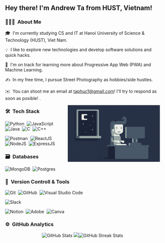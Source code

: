 <!-- ![Aditya Kanoi Banner](https://github.com/Adityakanoi2001/Adityakanoi2001/blob/8b3abf28d4d62728caf9ee9c177f48b058cbb997/assets/ASK%20Banner%20Image%20Github.png) -->

<!-- <img alt="Night Coding" src="./assets/Hand%20Wave.gif" width='40' align="left"/> -->
<h2 align="left">Hey there! I'm Andrew Ta from HUST, Vietnam! </h2>

<!-- ## 👋 &nbsp;Hey there! I'm Andrew Ta -->

### 👨🏻‍💻 &nbsp;About Me

<!-- 👨‍💻 &nbsp;I am currently majoring in Information Technology at Hanoi University of Science & Technology, Viet Nam.\ -->
🎓 &nbsp;I'm currently studying CS and IT at Hanoi University of Science & Technology (HUST), Viet Nam.

💡 &nbsp;I like to explore new technologies and develop software solutions and quick hacks.

🌱 &nbsp;I'm on track for learning more about Progressive App Web (PWA) and Machine Learning.

✍️ &nbsp;In my free time, I pursue Street Photography as hobbies/side hustles.
<!-- 💬 &nbsp;Feel free to reach out to me for pro bono consulting and volunteering, or just for some interesting discussion.\ -->

✉️ &nbsp;You can shoot me an email at taphuc1@gmail.com! I'll try to respond as soon as posible! .
<!-- 📄 &nbsp;Please have a look at my [Résumé](https://onedrive.live.com/?authkey=%21AKntgUe4LOwU4xA&id=2C11D5C642133C04%213605&cid=2C11D5C642133C04&parId=root&parQt=sharedby&o=OneUp) for more details about me. I'm open to feedback and suggestions! -->


<img alt="Night Coding" src="https://raw.githubusercontent.com/AVS1508/AVS1508/master/assets/Night-Coding.gif" align="right"/>

### 🛠 &nbsp;Tech Stack

![Python](https://img.shields.io/badge/python-3670A0?style=for-the-badge&logo=python&logoColor=ffdd54)&nbsp;
![JavaScript](https://img.shields.io/badge/javascript-%23323330.svg?style=for-the-badge&logo=javascript&logoColor=%23F7DF1E)&nbsp;
![Java](https://img.shields.io/badge/java-%23ED8B00.svg?style=for-the-badge&logo=java&logoColor=white)&nbsp;
![C](https://img.shields.io/badge/c-%2300599C.svg?style=for-the-badge&logo=c&logoColor=white)&nbsp;
![C++](https://img.shields.io/badge/c++-%2300599C.svg?style=for-the-badge&logo=c%2B%2B&logoColor=white)&nbsp;
<!-- ![Bootstrap](https://img.shields.io/badge/bootstrap-%23563D7C.svg?style=for-the-badge&logo=bootstrap&logoColor=white)&nbsp; -->
<!-- ![HTML5](https://img.shields.io/badge/html5-%23E34F26.svg?style=for-the-badge&logo=html5&logoColor=white)&nbsp; -->
<!-- ![CSS3](https://img.shields.io/badge/css3-%231572B6.svg?style=for-the-badge&logo=css3&logoColor=white)&nbsp; -->
<!-- ![Apache Kafka](https://img.shields.io/badge/Apache%20Kafka-000?style=for-the-badge&logo=apachekafka)&nbsp;
![Spring](https://img.shields.io/badge/spring-%236DB33F.svg?style=for-the-badge&logo=spring&logoColor=white)&nbsp;
![Vue.js](https://img.shields.io/badge/vuejs-%2335495e.svg?style=for-the-badge&logo=vuedotjs&logoColor=%234FC08D)&nbsp;
![Swagger](https://img.shields.io/badge/-Swagger-%23Clojure?style=for-the-badge&logo=swagger&logoColor=white)&nbsp; -->
![Postman](https://img.shields.io/badge/Postman-FF6C37?style=for-the-badge&logo=postman&logoColor=white)&nbsp;
![ReactJS](https://img.shields.io/badge/React-20232A?style=for-the-badge&logo=react&logoColor=61DAFB)&nbsp;
![NodeJS](https://img.shields.io/badge/Node.js-43853D?style=for-the-badge&logo=node.js&logoColor=white)&nbsp;
![ExpressJS](https://img.shields.io/badge/Express.js-404D59?style=for-the-badge)&nbsp;
<!-- ![Google Cloud](https://img.shields.io/badge/GoogleCloud-%234285F4.svg?style=for-the-badge&logo=google-cloud&logoColor=white)&nbsp; -->
<!-- ![Figma](https://img.shields.io/badge/figma-%23F24E1E.svg?style=for-the-badge&logo=figma&logoColor=white)&nbsp;
![Markdown](https://img.shields.io/badge/markdown-%23000000.svg?style=for-the-badge&logo=markdown&logoColor=white)&nbsp; -->

### 🗃 &nbsp;Databases

<!-- ![Redis](https://img.shields.io/badge/redis-%23DD0031.svg?style=for-the-badge&logo=redis&logoColor=white)&nbsp; -->
![MongoDB](https://img.shields.io/badge/MongoDB-%234ea94b.svg?style=for-the-badge&logo=mongodb&logoColor=white)&nbsp;
![Postgres](https://img.shields.io/badge/postgres-%23316192.svg?style=for-the-badge&logo=postgresql&logoColor=white)&nbsp;
<!-- ![ElasticSearch](https://img.shields.io/badge/-ElasticSearch-005571?style=for-the-badge&logo=elasticsearch)&nbsp; -->


### 🧰 &nbsp;Version Controll & Tools 

![Git](https://img.shields.io/badge/git-%23F05033.svg?style=for-the-badge&logo=git&logoColor=white)&nbsp;
![GitHub](https://img.shields.io/badge/github-%23121011.svg?style=for-the-badge&logo=github&logoColor=white)&nbsp;
![Visual Studio Code](https://img.shields.io/badge/Visual%20Studio%20Code-0078d7.svg?style=for-the-badge&logo=visual-studio-code&logoColor=white)&nbsp;
<!-- ![Eclipse](https://img.shields.io/badge/Eclipse-FE7A16.svg?style=for-the-badge&logo=Eclipse&logoColor=white)&nbsp;
![Brave](https://img.shields.io/badge/Brave-FB542B?style=for-the-badge&logo=Brave&logoColor=white)&nbsp;
![Jenkins](https://img.shields.io/badge/jenkins-%232C5263.svg?style=for-the-badge&logo=jenkins&logoColor=white) -->
![Slack](https://img.shields.io/badge/Slack-4A154B?style=for-the-badge&logo=slack&logoColor=white)&nbsp;
<!-- ![Bitbucket](https://img.shields.io/badge/bitbucket-%230047B3.svg?style=for-the-badge&logo=bitbucket&logoColor=white)&nbsp;
![Confluence](https://img.shields.io/badge/confluence-%23172BF4.svg?style=for-the-badge&logo=confluence&logoColor=white)&nbsp;
![Jira](https://img.shields.io/badge/jira-%230A0FFF.svg?style=for-the-badge&logo=jira&logoColor=white)&nbsp; -->
![Notion](https://img.shields.io/badge/Notion-%23000000.svg?style=for-the-badge&logo=notion&logoColor=white)&nbsp;
![Adobe](https://img.shields.io/badge/adobe-%23FF0000.svg?style=for-the-badge&logo=adobe&logoColor=white)&nbsp;
![Canva](https://img.shields.io/badge/Canva-%2300C4CC.svg?style=for-the-badge&logo=Canva&logoColor=white)&nbsp;
<!-- ![Apache Maven](https://img.shields.io/badge/Apache%20Maven-C71A36?style=for-the-badge&logo=Apache%20Maven&logoColor=white)&nbsp;
![Splunk](https://img.shields.io/badge/splunk-%23000000.svg?style=for-the-badge&logo=splunk&logoColor=white)&nbsp;
![SonarLint](https://img.shields.io/badge/SonarLint-CB2029?style=for-the-badge&logo=SONARLINT&logoColor=white)&nbsp; -->

### ⚙️ &nbsp;GitHub Analytics

<!-- <p align="center">
  <a href="https://github.com/andrew-taphuc">
    <img height="180em" src="https://github-readme-stats-eight-theta.vercel.app/api?username=andrew-taphuc&show_icons=true&theme=algolia&include_all_commits=true&count_private=true"/>
  </a>
   <img src="https://github-readme-stats.vercel.app/api?username=andrew-taphuc&theme=white&hide_border=false&include_all_commits=false&count_private=false" alt="GitHub Stats" width="45.45%">
  <a href="https://github.com/Adityakanoi2001">
    <img height="180em" src="https://github-readme-stats-eight-theta.vercel.app/api/top-langs/?username=andrew-taphuc&layout=compact&langs_count=8&theme=algolia"/>
  </a>
</p>

<p align="center">
  <img height="180em" src="https://github-readme-streak-stats.herokuapp.com/?user=andrew-taphuc&theme=dark&hide_border=true"/>
</p> -->

<!-- <p align="center">
  <img src="https://github-readme-stats.vercel.app/api?username=andrew-taphuc&theme=white&hide_border=false&include_all_commits=false&count_private=false" alt="GitHub Stats" width="45.45%">
  <img src="https://github-readme-streak-stats.herokuapp.com/?user=andrew-taphuc&theme=white&hide_border=false" alt="GitHub Streak Stats" width="50%">
</p> -->

<p align="center">
  <img src="https://github-readme-stats.vercel.app/api?username=andrew-taphuc&theme=tokyonight" alt="GitHub Stats" width="45.45%">
  <img src="https://git.io/streak-stats"><img src="https://streak-stats.demolab.com?user=andrew-taphuc&theme=transparent&date_format=%5BY%20%5DM%20j" alt="GitHub Streak Stats" width="50%">
</p>

<!-- ![Andrew's GitHub Repository Contribution stats](https://github-contributor-stats.vercel.app/api?username=andrew-taphuc) -->
<!-- ![Andrew's GitHub stats](https://github-readme-stats.vercel.app/api?username=andrew-taphuc&show_icons=true&theme=transparent) -->

<!-- <p href="https://github.com/anuraghazra/github-readme-stats">
  <img height=200 align="center" src="https://github-readme-stats.vercel.app/api?username=andrew-taphuc" alt="GitHub Stats"width="45.45%"/>
  <img height=200 align="center" src="https://github-readme-streak-stats.herokuapp.com/?user=andrew-taphuc&theme=white&hide_border=false"alt="GitHub Streak Stats" width="50%"/>
</p>
<a href="https://github.com/anuraghazra/convoychat">
  
</a> -->

<!-- ### 🎖 &nbsp;My Badges 

[![An image of @adityakanoi's Holopin badges, which is a link to view their full Holopin profile](https://holopin.me/adityakanoi)](https://holopin.io/@adityakanoi) -->


<!-- ### 📜 &nbsp;My Articles

[![Medium](https://img.shields.io/badge/Medium%20-%231572B6.svg?&style=for-the-badge&logo=medium&logoColor=white)](https://medium.com/@adityakanoi123)
[![Quora](https://img.shields.io/badge/Quora-%23B92B27.svg?style=for-the-badge&logo=Quora&logoColor=white)](https://thedefenceengineer.quora.com/)

### 💰 &nbsp;Support My Work
[![BuyMeACoffee](https://img.shields.io/badge/Buy%20Me%20a%20Coffee-ffdd00?style=for-the-badge&logo=buy-me-a-coffee&logoColor=black)](https://buymeacoffee.com/adityakanoi)  -->


<!-- ### 🤝🏻 &nbsp;Connect with Me

<p align="center">
<a href="adityakanoi2001.wordpress.com"><img src="https://img.shields.io/badge/-adityakanoi.com-3423A6?style=flat&logo=Google-Chrome&logoColor=white"/></a>
<a href="https://www.linkedin.com/in/ask2001/"><img src="https://img.shields.io/badge/-Aditya%20Sunit%20Kanoi-0077B5?style=flat&logo=Linkedin&logoColor=white"/></a>
<a href="mailto:adityakanoiofficial@gmail.com"><img src="https://img.shields.io/badge/-Adityakanoi-D14836?style=flat&logo=Gmail&logoColor=white"/></a>
<a href="https://www.instagram.com/aditya_kanoi123/"><img src="https://img.shields.io/badge/-Adityakanoi123-E4405F?style=flat&logo=Instagram&logoColor=white"/></a>
<a href="https://www.facebook.com/profile.php?id=100008728234917"><img src="https://img.shields.io/badge/-AdityaKanoi-1877F2?style=flat&logo=Facebook&logoColor=white"/></a>
</p> -->

<!-- ### 🐍 &nbsp;That's How Commits move ..

<div align="center">
  <a href="https://github.com/andrew-taphuc/">
  <img src="https://github.com/1999AZZAR/1999AZZAR/blob/readme/resources/img/grid-snake.svg"
       alt="snake" />
       </a>
</div> -->
